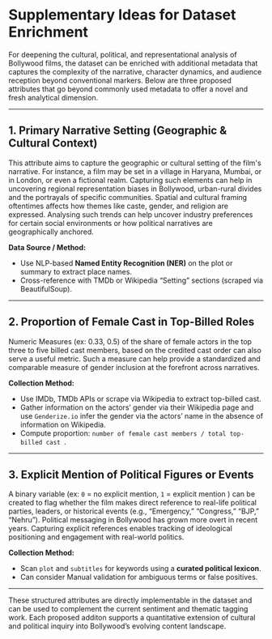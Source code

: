 # Supplementary Ideas for Dataset Enrichment

For deepening the cultural, political, and representational analysis of Bollywood films, the dataset can be enriched with additional metadata that captures the complexity of the narrative, character dynamics, and audience reception beyond conventional markers. Below are three proposed attributes that go beyond commonly used metadata to offer a novel and fresh analytical dimension.

---
## 1. **Primary Narrative Setting (Geographic & Cultural Context)**
This attribute aims to capture the geographic or cultural setting of the film's narrative. For instance, a film may be set in a village in Haryana, Mumbai, or in London, or even a fictional realm. Capturing such elements can help in uncovering regional representation biases in Bollywood, urban-rural divides and the portrayals of specific communities.
Spatial and cultural framing oftentimes affects how themes like caste, gender, and religion are expressed. Analysing such trends can help uncover industry preferences for certain social environments or how political narratives are geographically anchored.

**Data Source / Method:**  
- Use NLP-based **Named Entity Recognition (NER)** on the plot or summary to extract place names.
- Cross-reference with TMDb or Wikipedia “Setting” sections (scraped via BeautifulSoup).
---
## 2. **Proportion of Female Cast in Top-Billed Roles**  
Numeric Measures (ex: 0.33, 0.5) of the share of female actors in the top three to five billed cast members, based on the credited cast order can also serve a useful metric. Such a measure can help provide a standardized and comparable measure of gender inclusion at the forefront across narratives. 

**Collection Method:**  
- Use IMDb, TMDb APIs or scrape via Wikipedia to extract top-billed cast.
- Gather information on the actors’ gender via their Wikipedia page and use `Genderize.io` infer the gender via the actors’ name in the absence of information on Wikipedia.
- Compute proportion: `number of female cast members / total top-billed cast `.

---

## 3. **Explicit Mention of Political Figures or Events**  
A binary variable (ex: `0` = no explicit mention, `1` = explicit mention ) can be created to flag whether the film makes direct reference to real-life political parties, leaders, or historical events (e.g., “Emergency,” “Congress,” “BJP,” “Nehru”).
Political messaging in Bollywood has grown more overt in recent years. Capturing explicit references enables tracking of ideological positioning and engagement with real-world politics.

**Collection Method:**  
- Scan `plot` and `subtitles` for keywords using a **curated political lexicon**.
- Can consider Manual validation for ambiguous terms or false positives.
---
These structured attributes are directly implementable in the dataset and can be used to complement the current sentiment and thematic tagging work. Each proposed additon supports a quantitative extension of cultural and political inquiry into Bollywood’s evolving content landscape.

